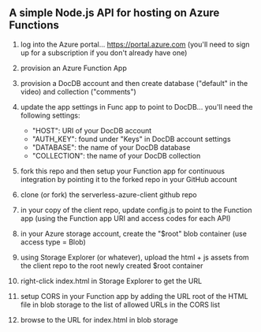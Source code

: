 ## A simple Node.js API for hosting on Azure Functions

1. log into the Azure portal... https://portal.azure.com (you'll need to sign up for a subscription if you don't already have one)

1. provision an Azure Function App

1. provision a DocDB account and then create database ("default" in the video) and collection ("comments")

1. update the app settings in Func app to point to DocDB... you'll need the following settings:

    - "HOST": URI of your DocDB account 
    - "AUTH_KEY": found under "Keys" in DocDB account settings
    - "DATABASE": the name of your DocDB database
    - "COLLECTION": the name of your DocDB collection

1. fork this repo and then setup your Function app for continuous integration by pointing it to the forked repo in your GitHub account

1. clone (or fork) the serverless-azure-client github repo

1. in your copy of the client repo, update config.js to point to the Function app (using the Function app URI and access codes for each API)

1. in your Azure storage account, create the "$root" blob container (use access type = Blob)

1. using Storage Explorer (or whatever), upload the html + js assets from the client repo to the root newly created $root container

1. right-click index.html in Storage Explorer to get the URL

1. setup CORS in your Function app by adding the URL root of the HTML file in blob storage to the list of allowed URLs in the CORS list

1. browse to the URL for index.html in blob storage
